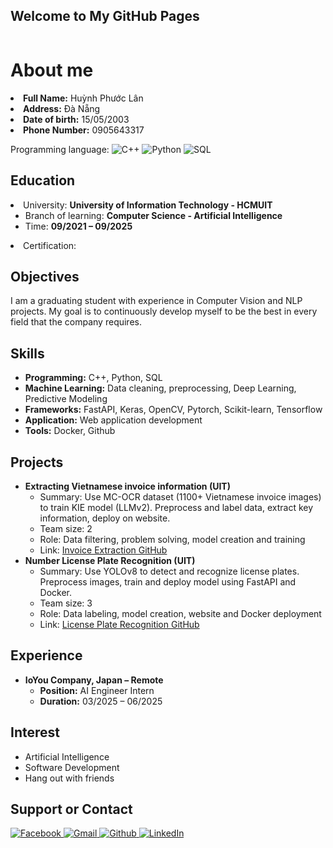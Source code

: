 ## Welcome to My GitHub Pages

<p><img src="https://komarev.com/ghpvc/?username=21521160&amp;color=green&amp;style=flat-square" alt="" /></p>

<h1 id="about-me">About me</h1>
<li><strong>Full Name:</strong> Huỳnh Phước Lân</li>
<!-- <li><strong>Address:</strong> 319 Bùi Thiện Ngộ, Hòa Xuân, Cẩm Lệ, Đà Nẵng</li> -->
<li><strong>Address:</strong> Đà Nẵng</li>
<li><strong>Date of birth:</strong> 15/05/2003</li>
<li><strong>Phone Number:</strong> 0905643317</li>
<p>Programming language: 
  <img src="https://img.shields.io/badge/c++-%2300599C.svg?style=for-the-badge&amp;logo=c%2B%2B&amp;logoColor=white" alt="C++">
  <img src="https://img.shields.io/badge/python-%2314354C.svg?style=for-the-badge&amp;logo=python&amp;logoColor=white" alt="Python">
  <img src="https://img.shields.io/badge/sql-%2300C8FF.svg?style=for-the-badge&amp;logo=mysql&amp;logoColor=white" alt="SQL">
</p>

<h2 id="education">Education</h2>
<li>University: <strong>University of Information Technology - HCMUIT</strong>
  <ul>
    <li>Branch of learning: <strong>Computer Science - Artificial Intelligence</strong></li>
    <li>Time: <strong>09/2021 – 09/2025</strong></li>
  </ul>
</li>
<li>Certification:
  <ul>
<!--     <li>JLPT: N4</li>
    <li>TOEIC: Reading/Listening: 600/990 – Speaking/Listening: 250/400</li> -->
  </ul>
</li>

<h2 id="objectives">Objectives</h2>
<p>I am a graduating student with experience in Computer Vision and NLP projects. My goal is to continuously develop myself to be the best in every field that the company requires.</p>

<h2 id="skills">Skills</h2>
<ul>
  <li><strong>Programming:</strong> C++, Python, SQL</li>
  <li><strong>Machine Learning:</strong> Data cleaning, preprocessing, Deep Learning, Predictive Modeling</li>
  <li><strong>Frameworks:</strong> FastAPI, Keras, OpenCV, Pytorch, Scikit-learn, Tensorflow</li>
  <li><strong>Application:</strong> Web application development</li>
  <li><strong>Tools:</strong> Docker, Github</li>
<!--   <li><strong>Soft Skills:</strong> Teamwork, Team leader</li> -->
</ul>

<h2 id="projects">Projects</h2>
<ul>
  <li><strong>Extracting Vietnamese invoice information (UIT)</strong>
    <ul>
      <li>Summary: Use MC-OCR dataset (1100+ Vietnamese invoice images) to train KIE model (LLMv2). Preprocess and label data, extract key information, deploy on website.</li>
      <li>Team size: 2</li>
      <li>Role: Data filtering, problem solving, model creation and training</li>
      <li>Link: <a href="https://github.com/hungnv2003bta/Invoice_Extraction">Invoice Extraction GitHub</a></li>
    </ul>
  </li>
  <li><strong>Number License Plate Recognition (UIT)</strong>
    <ul>
      <li>Summary: Use YOLOv8 to detect and recognize license plates. Preprocess images, train and deploy model using FastAPI and Docker.</li>
      <li>Team size: 3</li>
      <li>Role: Data labeling, model creation, website and Docker deployment</li>
      <li>Link: <a href="https://github.com/hungnv2003bta/number_license_plate_recognition">License Plate Recognition GitHub</a></li>
    </ul>
  </li>
<!--   <li><strong>POC Project – IoYou Company</strong>
    <ul>
      <li>Summary: Tongue image based health tracking</li>
      <li>Role: Model research, parameter optimization, commercial planning</li>
    </ul>
  </li> -->
</ul>

<h2 id="experience">Experience</h2>
<ul>
  <li><strong>IoYou Company, Japan – Remote</strong>
    <ul>
      <li><strong>Position:</strong> AI Engineer Intern</li>
      <li><strong>Duration:</strong> 03/2025 – 06/2025</li>
    </ul>
<!--   </li>
  <li><strong>IoYou Company, Japan – Remote</strong>
    <ul>
      <li><strong>Position:</strong> AI Engineer</li>
      <li><strong>Duration:</strong> 08/2025 – (ongoing)</li>
    </ul>
  </li> -->
</ul>

<h2 id="interest">Interest</h2>
<ul>
  <li>Artificial Intelligence</li>
  <li>Software Development</li>
  <li>Hang out with friends</li>
</ul>

<h2 id="contact">Support or Contact</h2>
<a href="https://www.facebook.com/huynhphuoclan">
  <img src="https://img.shields.io/badge/Facebook-%231877F2.svg?style=for-the-badge&amp;logo=Facebook&amp;logoColor=white" alt="Facebook" />
</a>
<a href="mailto:huynhphuoclan.vn@gmail.com">
  <img src="https://img.shields.io/badge/Gmail-D14836?style=for-the-badge&amp;logo=gmail&amp;logoColor=white" alt="Gmail" />
</a>
<a href="https://github.com/Huynhphuoclan">
  <img src="https://img.shields.io/badge/Github-000000?style=for-the-badge&logo=github&logoColor=white" alt="Github" />
</a>
<a href="https://www.linkedin.com/in/l%C3%A2n-hu%E1%BB%B3nh-ab7b482a3/">
  <img src="https://img.shields.io/badge/LinkedIn-0077B5.svg?style=for-the-badge&amp;logo=LinkedIn&amp;logoColor=white" alt="LinkedIn" />
</a>
